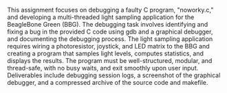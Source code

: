 This assignment focuses on debugging a faulty C program, "noworky.c," and developing a multi-threaded light sampling application for the BeagleBone Green (BBG). The debugging task involves identifying and fixing a bug in the provided C code using gdb and a graphical debugger, and documenting the debugging process. The light sampling application requires wiring a photoresistor, joystick, and LED matrix to the BBG and creating a program that samples light levels, computes statistics, and displays the results. The program must be well-structured, modular, and thread-safe, with no busy waits, and exit smoothly upon user input. Deliverables include debugging session logs, a screenshot of the graphical debugger, and a compressed archive of the source code and makefile.
